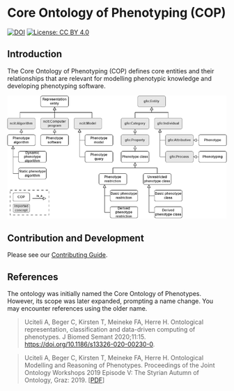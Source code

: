 # Core Ontology of Phenotyping (COP)

[![DOI](https://zenodo.org/badge/233046335.svg)](https://zenodo.org/badge/latestdoi/233046335) [![License: CC BY 4.0](https://img.shields.io/badge/License-CC_BY_4.0-lightgrey.svg)](LICENSE)

## Introduction

The Core Ontology of Phenotyping (COP) defines core entities and their relationships that are relevant for modelling phenotypic knowledge and developing phenotyping software.

![COP overview](images/cop.png)

## Contribution and Development

Please see our [Contributing Guide](CONTRIBUTING.md).

## References

The ontology was initially named the Core Ontology of Phenotypes. However, its scope was later expanded, prompting a name change. You may encounter references using the older name.

> Uciteli A, Beger C, Kirsten T, Meineke FA, Herre H. Ontological representation, classification and data-driven computing of phenotypes. J Biomed Semant 2020;11:15. https://doi.org/10.1186/s13326-020-00230-0.

> Uciteli A, Beger C, Kirsten T, Meineke FA, Herre H. Ontological Modelling and Reasoning of Phenotypes. Proceedings of the Joint Ontology Workshops 2019 Episode V: The Styrian Autumn of Ontology, Graz: 2019. [[PDF](http://ceur-ws.org/Vol-2518/paper-ODLS11.pdf)]
